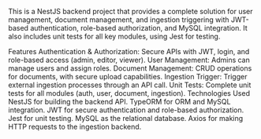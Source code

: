 

This is a NestJS backend project that provides a complete solution for user management, document management, and ingestion triggering with JWT-based authentication, role-based authorization, and MySQL integration. It also includes unit tests for all key modules, using Jest for testing.

Features
Authentication & Authorization: Secure APIs with JWT, login, and role-based access (admin, editor, viewer).
User Management: Admins can manage users and assign roles.
Document Management: CRUD operations for documents, with secure upload capabilities.
Ingestion Trigger: Trigger external ingestion processes through an API call.
Unit Tests: Complete unit tests for all modules (auth, user, document, ingestion).
Technologies Used
NestJS for building the backend API.
TypeORM for ORM and MySQL integration.
JWT for secure authentication and role-based authorization.
Jest for unit testing.
MySQL as the relational database.
Axios for making HTTP requests to the ingestion backend.

